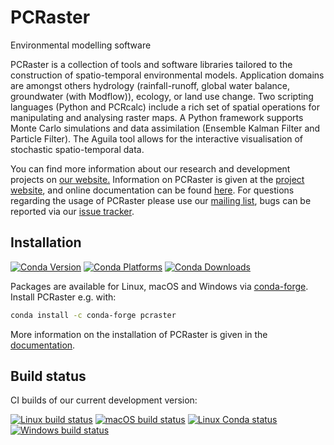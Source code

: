 # PCRaster
Environmental modelling software

PCRaster is a collection of tools and software libraries tailored to the construction of spatio-temporal environmental models. Application domains are amongst others hydrology (rainfall-runoff, global water balance, groundwater (with Modflow)), ecology, or land use change. Two scripting languages (Python and PCRcalc) include a rich set of spatial operations for manipulating and analysing raster maps. A Python framework supports Monte Carlo simulations and data assimilation (Ensemble Kalman Filter and Particle Filter). The Aguila tool allows for the interactive visualisation of stochastic spatio-temporal data.

You can find more information about our research and development projects on [our website.](http://computationalgeography.org/) Information on PCRaster is given at the [project website](http://www.pcraster.eu/), and online documentation can be found [here](https://pcraster.geo.uu.nl/pcraster/latest/documentation/index.html). For questions regarding the usage of PCRaster please use our [mailing list](https://lists.geo.uu.nl/mailman/listinfo/pcraster-info), bugs can be reported via our [issue tracker](https://github.com/pcraster/pcraster/issues).


## Installation
[![Conda Version](https://img.shields.io/conda/vn/conda-forge/pcraster.svg)](https://anaconda.org/conda-forge/pcraster)
[![Conda Platforms](https://img.shields.io/conda/pn/conda-forge/pcraster.svg)](https://anaconda.org/conda-forge/pcraster)
[![Conda Downloads](https://img.shields.io/conda/dn/conda-forge/pcraster.svg)](https://anaconda.org/conda-forge/pcraster)

Packages are available for Linux, macOS and Windows via [conda-forge](https://github.com/conda-forge/pcraster-feedstock).
Install PCRaster e.g. with:

```bash
conda install -c conda-forge pcraster
```

More information on the installation of PCRaster is given in the [documentation](https://pcraster.geo.uu.nl/pcraster/latest/documentation/pcraster_project/install.html).

## Build status
CI builds of our current development version:

[![Linux build status](https://github.com/pcraster/pcraster/workflows/Linux%20CI/badge.svg)](https://github.com/pcraster/pcraster/actions/workflows/linux.yaml)
[![macOS build status](https://github.com/pcraster/pcraster/workflows/macOS%20CI/badge.svg)](https://github.com/pcraster/pcraster/actions/workflows/macos.yaml)
[![Linux Conda status](https://github.com/pcraster/pcraster/actions/workflows/linux-conda.yaml/badge.svg)](https://github.com/pcraster/pcraster/actions/workflows/linux-conda.yaml)
[![Windows build status](https://github.com/pcraster/pcraster/actions/workflows/windows.yaml/badge.svg)](https://github.com/pcraster/pcraster/actions/workflows/windows.yaml)


